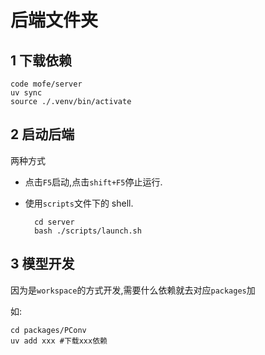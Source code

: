 # 后端文件夹

## 1 下载依赖

```shell
code mofe/server
uv sync
source ./.venv/bin/activate
```

## 2 启动后端

两种方式

- 点击`F5`启动,点击`shift+F5`停止运行.
- 使用`scripts`文件下的 shell.

  ```shell
    cd server
    bash ./scripts/launch.sh
  ```

## 3 模型开发

因为是`workspace`的方式开发,需要什么依赖就去对应`packages`加

如:

```shell
cd packages/PConv
uv add xxx #下载xxx依赖
```

